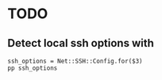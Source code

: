 # TODO

## Detect local ssh options with 

    ssh_options = Net::SSH::Config.for($3)
    pp ssh_options
